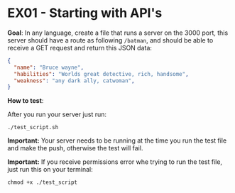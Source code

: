 # EX01 - Starting with API's

<b>Goal</b>: In any language, create a file that runs a server on the 3000 port, this server should have a route as following `/batman`, and should be able to receive a GET request and return this JSON data:
```json
{
  "name": "Bruce wayne",
  "habilities": "Worlds great detective, rich, handsome",
  "weakness": "any dark ally, catwoman",
}
```

<b>How to test</b>: 

After you run your server just run:
```
./test_script.sh
```

<b>Important:</b> Your server needs to be running at the time you run the test file and make the push, otherwise the test will fail.

<b>Important:</b> If you receive permissions error whe trying to run the test file, just run this on your terminal:
```
chmod +x ./test_script
```